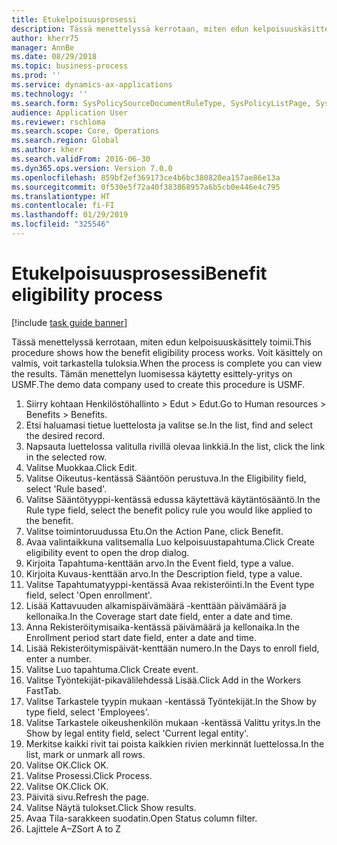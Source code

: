 ```yaml
---
title: Etukelpoisuusprosessi
description: Tässä menettelyssä kerrotaan, miten edun kelpoisuuskäsittely toimii.
author: kherr75
manager: AnnBe
ms.date: 08/29/2018
ms.topic: business-process
ms.prod: ''
ms.service: dynamics-ax-applications
ms.technology: ''
ms.search.form: SysPolicySourceDocumentRuleType, SysPolicyListPage, SysPolicy, HcmBenefitEligibilityPolicy, HcmBenefit
audience: Application User
ms.reviewer: rschloma
ms.search.scope: Core, Operations
ms.search.region: Global
ms.author: kherr
ms.search.validFrom: 2016-06-30
ms.dyn365.ops.version: Version 7.0.0
ms.openlocfilehash: 859bf2ef369173ce4b6bc380820ea157ae86e13a
ms.sourcegitcommit: 0f530e5f72a40f383868957a6b5cb0e446e4c795
ms.translationtype: HT
ms.contentlocale: fi-FI
ms.lasthandoff: 01/29/2019
ms.locfileid: "325546"
---
```

# <a name="benefit-eligibility-process"></a><span data-ttu-id="d7374-103">Etukelpoisuusprosessi</span><span class="sxs-lookup"><span data-stu-id="d7374-103">Benefit eligibility process</span></span>

[!include [task guide banner](../../includes/task-guide-banner.md)]

<span data-ttu-id="d7374-104">Tässä menettelyssä kerrotaan, miten edun kelpoisuuskäsittely toimii.</span><span class="sxs-lookup"><span data-stu-id="d7374-104">This procedure shows how the benefit eligibility process works.</span></span> <span data-ttu-id="d7374-105">Voit käsittely on valmis, voit tarkastella tuloksia.</span><span class="sxs-lookup"><span data-stu-id="d7374-105">When the process is complete you can view the results.</span></span> <span data-ttu-id="d7374-106">Tämän menettelyn luomisessa käytetty esittely-yritys on USMF.</span><span class="sxs-lookup"><span data-stu-id="d7374-106">The demo data company used to create this procedure is USMF.</span></span>

1. <span data-ttu-id="d7374-107">Siirry kohtaan Henkilöstöhallinto > Edut > Edut.</span><span class="sxs-lookup"><span data-stu-id="d7374-107">Go to Human resources > Benefits > Benefits.</span></span>
2. <span data-ttu-id="d7374-108">Etsi haluamasi tietue luettelosta ja valitse se.</span><span class="sxs-lookup"><span data-stu-id="d7374-108">In the list, find and select the desired record.</span></span>
3. <span data-ttu-id="d7374-109">Napsauta luettelossa valitulla rivillä olevaa linkkiä.</span><span class="sxs-lookup"><span data-stu-id="d7374-109">In the list, click the link in the selected row.</span></span>
4. <span data-ttu-id="d7374-110">Valitse Muokkaa.</span><span class="sxs-lookup"><span data-stu-id="d7374-110">Click Edit.</span></span>
5. <span data-ttu-id="d7374-111">Valitse Oikeutus-kentässä Sääntöön perustuva.</span><span class="sxs-lookup"><span data-stu-id="d7374-111">In the Eligibility field, select 'Rule based'.</span></span>
6. <span data-ttu-id="d7374-112">Valitse Sääntötyyppi-kentässä edussa käytettävä käytäntösääntö.</span><span class="sxs-lookup"><span data-stu-id="d7374-112">In the Rule type field, select the benefit policy rule you would like applied to the benefit.</span></span>
7. <span data-ttu-id="d7374-113">Valitse toimintoruudussa Etu.</span><span class="sxs-lookup"><span data-stu-id="d7374-113">On the Action Pane, click Benefit.</span></span>
8. <span data-ttu-id="d7374-114">Avaa valintaikkuna valitsemalla Luo kelpoisuustapahtuma.</span><span class="sxs-lookup"><span data-stu-id="d7374-114">Click Create eligibility event to open the drop dialog.</span></span>
9. <span data-ttu-id="d7374-115">Kirjoita Tapahtuma-kenttään arvo.</span><span class="sxs-lookup"><span data-stu-id="d7374-115">In the Event field, type a value.</span></span>
10. <span data-ttu-id="d7374-116">Kirjoita Kuvaus-kenttään arvo.</span><span class="sxs-lookup"><span data-stu-id="d7374-116">In the Description field, type a value.</span></span>
11. <span data-ttu-id="d7374-117">Valitse Tapahtumatyyppi-kentässä Avaa rekisteröinti.</span><span class="sxs-lookup"><span data-stu-id="d7374-117">In the Event type field, select 'Open enrollment'.</span></span>
12. <span data-ttu-id="d7374-118">Lisää Kattavuuden alkamispäivämäärä -kenttään päivämäärä ja kellonaika.</span><span class="sxs-lookup"><span data-stu-id="d7374-118">In the Coverage start date field, enter a date and time.</span></span>
13. <span data-ttu-id="d7374-119">Anna Rekisteröitymisaika-kentässä päivämäärä ja kellonaika.</span><span class="sxs-lookup"><span data-stu-id="d7374-119">In the Enrollment period start date field, enter a date and time.</span></span>
14. <span data-ttu-id="d7374-120">Lisää Rekisteröitymispäivät-kenttään numero.</span><span class="sxs-lookup"><span data-stu-id="d7374-120">In the Days to enroll field, enter a number.</span></span>
15. <span data-ttu-id="d7374-121">Valitse Luo tapahtuma.</span><span class="sxs-lookup"><span data-stu-id="d7374-121">Click Create event.</span></span>
16. <span data-ttu-id="d7374-122">Valitse Työntekijät-pikavälilehdessä Lisää.</span><span class="sxs-lookup"><span data-stu-id="d7374-122">Click Add in the Workers FastTab.</span></span>
17. <span data-ttu-id="d7374-123">Valitse Tarkastele tyypin mukaan -kentässä Työntekijät.</span><span class="sxs-lookup"><span data-stu-id="d7374-123">In the Show by type field, select 'Employees'.</span></span>
18. <span data-ttu-id="d7374-124">Valitse Tarkastele oikeushenkilön mukaan -kentässä Valittu yritys.</span><span class="sxs-lookup"><span data-stu-id="d7374-124">In the Show by legal entity field, select 'Current legal entity'.</span></span>
19. <span data-ttu-id="d7374-125">Merkitse kaikki rivit tai poista kaikkien rivien merkinnät luettelossa.</span><span class="sxs-lookup"><span data-stu-id="d7374-125">In the list, mark or unmark all rows.</span></span>
20. <span data-ttu-id="d7374-126">Valitse OK.</span><span class="sxs-lookup"><span data-stu-id="d7374-126">Click OK.</span></span>
21. <span data-ttu-id="d7374-127">Valitse Prosessi.</span><span class="sxs-lookup"><span data-stu-id="d7374-127">Click Process.</span></span>
22. <span data-ttu-id="d7374-128">Valitse OK.</span><span class="sxs-lookup"><span data-stu-id="d7374-128">Click OK.</span></span>
23. <span data-ttu-id="d7374-129">Päivitä sivu.</span><span class="sxs-lookup"><span data-stu-id="d7374-129">Refresh the page.</span></span>
24. <span data-ttu-id="d7374-130">Valitse Näytä tulokset.</span><span class="sxs-lookup"><span data-stu-id="d7374-130">Click Show results.</span></span>
25. <span data-ttu-id="d7374-131">Avaa Tila-sarakkeen suodatin.</span><span class="sxs-lookup"><span data-stu-id="d7374-131">Open Status column filter.</span></span>
26. <span data-ttu-id="d7374-132">Lajittele A–Z</span><span class="sxs-lookup"><span data-stu-id="d7374-132">Sort A to Z</span></span>

